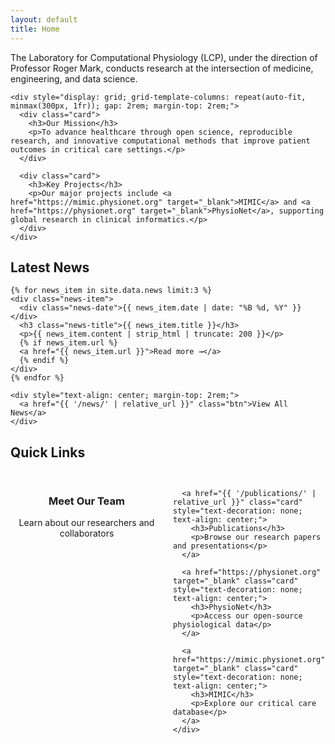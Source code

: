 ```yaml
---
layout: default
title: Home
---
```


<!-- Main Content -->
<div class="container">
  <!-- About Section -->
  <section class="content-section">
    <p>
      The Laboratory for Computational Physiology (LCP), under the direction of Professor Roger Mark, conducts research at the intersection of medicine, engineering, and data science.
    </p>
    
    <div style="display: grid; grid-template-columns: repeat(auto-fit, minmax(300px, 1fr)); gap: 2rem; margin-top: 2rem;">
      <div class="card">
        <h3>Our Mission</h3>
        <p>To advance healthcare through open science, reproducible research, and innovative computational methods that improve patient outcomes in critical care settings.</p>
      </div>
      
      <div class="card">
        <h3>Key Projects</h3>
        <p>Our major projects include <a href="https://mimic.physionet.org" target="_blank">MIMIC</a> and <a href="https://physionet.org" target="_blank">PhysioNet</a>, supporting global research in clinical informatics.</p>
      </div>
    </div>
  </section>

  <!-- Latest News Section -->
  <section class="content-section">
    <h2 class="section-title">Latest News</h2>
    
    {% for news_item in site.data.news limit:3 %}
    <div class="news-item">
      <div class="news-date">{{ news_item.date | date: "%B %d, %Y" }}</div>
      <h3 class="news-title">{{ news_item.title }}</h3>
      <p>{{ news_item.content | strip_html | truncate: 200 }}</p>
      {% if news_item.url %}
      <a href="{{ news_item.url }}">Read more →</a>
      {% endif %}
    </div>
    {% endfor %}
    
    <div style="text-align: center; margin-top: 2rem;">
      <a href="{{ '/news/' | relative_url }}" class="btn">View All News</a>
    </div>
  </section>

  <!-- Quick Links -->
  <section class="content-section">
    <h2 class="section-title">Quick Links</h2>
    <div style="display: grid; grid-template-columns: repeat(auto-fit, minmax(200px, 1fr)); gap: 1rem; margin-top: 2rem;">
      <a href="{{ '/people/' | relative_url }}" class="card" style="text-decoration: none; text-align: center;">
        <h3>Meet Our Team</h3>
        <p>Learn about our researchers and collaborators</p>
      </a>
      
      <a href="{{ '/publications/' | relative_url }}" class="card" style="text-decoration: none; text-align: center;">
        <h3>Publications</h3>
        <p>Browse our research papers and presentations</p>
      </a>
      
      <a href="https://physionet.org" target="_blank" class="card" style="text-decoration: none; text-align: center;">
        <h3>PhysioNet</h3>
        <p>Access our open-source physiological data</p>
      </a>
      
      <a href="https://mimic.physionet.org" target="_blank" class="card" style="text-decoration: none; text-align: center;">
        <h3>MIMIC</h3>
        <p>Explore our critical care database</p>
      </a>
    </div>
  </section>
</div>
